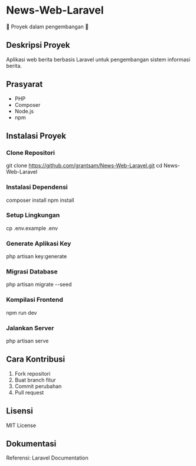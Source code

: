 # News-Web-Laravel

🚧 Proyek dalam pengembangan 🚧

## Deskripsi Proyek

Aplikasi web berita berbasis Laravel untuk pengembangan sistem informasi berita.

## Prasyarat

- PHP
- Composer
- Node.js
- npm

## Instalasi Proyek

### Clone Repositori
git clone https://github.com/grantsam/News-Web-Laravel.git
cd News-Web-Laravel

### Instalasi Dependensi
composer install
npm install

### Setup Lingkungan
cp .env.example .env

### Generate Aplikasi Key
php artisan key:generate

### Migrasi Database
php artisan migrate --seed

### Kompilasi Frontend
npm run dev

### Jalankan Server
php artisan serve

## Cara Kontribusi

1. Fork repositori
2. Buat branch fitur
3. Commit perubahan
4. Pull request

## Lisensi

MIT License

## Dokumentasi

Referensi: Laravel Documentation